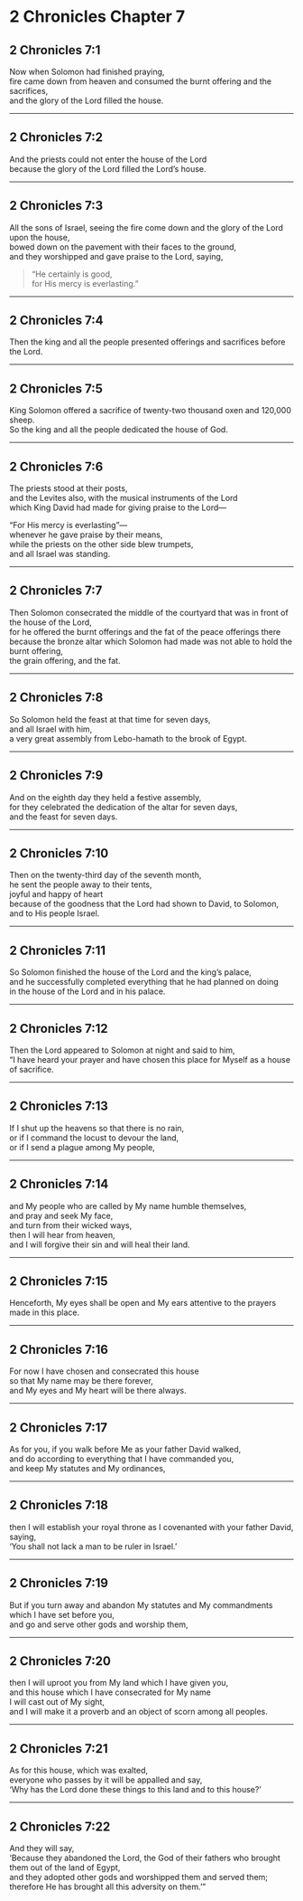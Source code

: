 # 2 Chronicles Chapter 7

## 2 Chronicles 7:1

Now when Solomon had finished praying,  
fire came down from heaven and consumed the burnt offering and the sacrifices,  
and the glory of the Lord filled the house.

---

## 2 Chronicles 7:2

And the priests could not enter the house of the Lord  
because the glory of the Lord filled the Lord’s house.

---

## 2 Chronicles 7:3

All the sons of Israel, seeing the fire come down and the glory of the Lord upon the house,  
bowed down on the pavement with their faces to the ground,  
and they worshipped and gave praise to the Lord, saying,

> “He certainly is good,  
> for His mercy is everlasting.”

---

## 2 Chronicles 7:4

Then the king and all the people presented offerings and sacrifices before the Lord.

---

## 2 Chronicles 7:5

King Solomon offered a sacrifice of twenty-two thousand oxen and 120,000 sheep.  
So the king and all the people dedicated the house of God.

---

## 2 Chronicles 7:6

The priests stood at their posts,  
and the Levites also, with the musical instruments of the Lord  
which King David had made for giving praise to the Lord—

“For His mercy is everlasting”—  
whenever he gave praise by their means,  
while the priests on the other side blew trumpets,  
and all Israel was standing.

---

## 2 Chronicles 7:7

Then Solomon consecrated the middle of the courtyard that was in front of the house of the Lord,  
for he offered the burnt offerings and the fat of the peace offerings there  
because the bronze altar which Solomon had made was not able to hold the burnt offering,  
the grain offering, and the fat.

---

## 2 Chronicles 7:8

So Solomon held the feast at that time for seven days,  
and all Israel with him,  
a very great assembly from Lebo-hamath to the brook of Egypt.

---

## 2 Chronicles 7:9

And on the eighth day they held a festive assembly,  
for they celebrated the dedication of the altar for seven days,  
and the feast for seven days.

---

## 2 Chronicles 7:10

Then on the twenty-third day of the seventh month,  
he sent the people away to their tents,  
joyful and happy of heart  
because of the goodness that the Lord had shown to David, to Solomon, and to His people Israel.

---

## 2 Chronicles 7:11

So Solomon finished the house of the Lord and the king’s palace,  
and he successfully completed everything that he had planned on doing  
in the house of the Lord and in his palace.

---

## 2 Chronicles 7:12

Then the Lord appeared to Solomon at night and said to him,  
“I have heard your prayer and have chosen this place for Myself as a house of sacrifice.

---

## 2 Chronicles 7:13

If I shut up the heavens so that there is no rain,  
or if I command the locust to devour the land,  
or if I send a plague among My people,

---

## 2 Chronicles 7:14

and My people who are called by My name humble themselves,  
and pray and seek My face,  
and turn from their wicked ways,  
then I will hear from heaven,  
and I will forgive their sin and will heal their land.

---

## 2 Chronicles 7:15

Henceforth, My eyes shall be open and My ears attentive to the prayers made in this place.

---

## 2 Chronicles 7:16

For now I have chosen and consecrated this house  
so that My name may be there forever,  
and My eyes and My heart will be there always.

---

## 2 Chronicles 7:17

As for you, if you walk before Me as your father David walked,  
and do according to everything that I have commanded you,  
and keep My statutes and My ordinances,

---

## 2 Chronicles 7:18

then I will establish your royal throne as I covenanted with your father David, saying,  
‘You shall not lack a man to be ruler in Israel.’

---

## 2 Chronicles 7:19

But if you turn away and abandon My statutes and My commandments  
which I have set before you,  
and go and serve other gods and worship them,

---

## 2 Chronicles 7:20

then I will uproot you from My land which I have given you,  
and this house which I have consecrated for My name  
I will cast out of My sight,  
and I will make it a proverb and an object of scorn among all peoples.

---

## 2 Chronicles 7:21

As for this house, which was exalted,  
everyone who passes by it will be appalled and say,  
‘Why has the Lord done these things to this land and to this house?’

---

## 2 Chronicles 7:22

And they will say,  
‘Because they abandoned the Lord, the God of their fathers who brought them out of the land of Egypt,  
and they adopted other gods and worshipped them and served them;  
therefore He has brought all this adversity on them.’”
